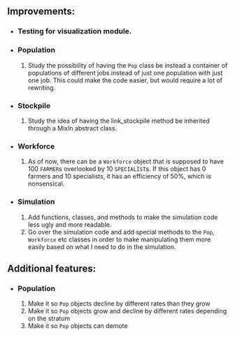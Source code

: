 ## Improvements:

- ### Testing for visualization module.

- ### Population
    1. Study the possibility of having the `Pop` class be instead a container of populations of different jobs instead of just one population with just one job. This could make the code easier, but would require a lot of rewriting.

- ### Stockpile
    1. Study the idea of having the link_stockpile method be inherited through a MixIn abstract class.

- ### Workforce
    1. As of now, there can be a `Workforce` object that is supposed to have 100 `FARMER`s overlooked by 10 `SPECIALIST`s. If this object has 0 farmers and 10 specialists, it has an efficiency of 50%, which is nonsensical.

- ### Simulation
    1. Add functions, classes, and methods to make the simulation code less ugly and more readable.
    2. Go over the simulation code and add special methods to the `Pop`, `Workforce` etc classes in order to make manipulating them more easily based on what I need to do in the simulation.

## Additional features:
- ### Population
    1. Make it so `Pop` objects decline by different rates than they grow
    2. Make it so `Pop` objects grow and decline by different rates depending on the stratum
    3. Make it so `Pop` objects can demote
